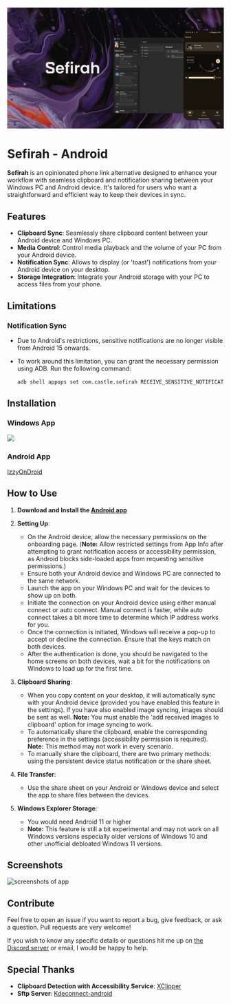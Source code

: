 <p align="center">

  <img alt="Files hero image" src="./fastlane/metadata/android/en-US/images/featureGraphic.png" />

</p>

# Sefirah - Android

**Sefirah** is an opinionated phone link alternative designed to enhance your workflow with seamless clipboard and notification sharing between your Windows PC and Android device. It's tailored for users who want a straightforward and efficient way to keep their devices in sync.

## Features

- **Clipboard Sync**: Seamlessly share clipboard content between your Android device and Windows PC.
- **Media Control**: Control media playback and the volume of your PC from your Android device.
- **Notification Sync**: Allows to display (or 'toast') notifications from your Android device on your desktop.
- **Storage Integration**: Integrate your Android storage with your PC to access files from your phone.

## Limitations

### **Notification Sync**
- Due to Android's restrictions, sensitive notifications are no longer visible from Android 15 onwards.
- To work around this limitation, you can grant the necessary permission using ADB. Run the following command:

  ```sh
  adb shell appops set com.castle.sefirah RECEIVE_SENSITIVE_NOTIFICATIONS allow

## Installation

### Windows App
<p align="left">
  <!-- Store Badge -->
  <a style="text-decoration:none" href="https://apps.microsoft.com/detail/9PJV6D1JPG0H?launch=true&mode=full" target="_blank" rel="noopener noreferrer">
    <picture>
      <source media="(prefers-color-scheme: light)" srcset=".github/./readme-images/StoreBadge-dark.png" width="220" />
      <img src=".github/./readme-images/StoreBadge-light.png" width="220" />
    </picture>
  </a>
</p>

### Android App

[IzzyOnDroid](https://apt.izzysoft.de/fdroid/index/apk/com.castle.sefirah)

## How to Use

1. **Download and Install the [Android app](https://github.com/shrimqy/Sefirah-Android)**

2. **Setting Up**:
   - On the Android device, allow the necessary permissions on the onboarding page. (**Note:** Allow restricted settings from App Info after attempting to grant notification access or accessibility permission, as Android blocks side-loaded apps from requesting sensitive permissions.)
   - Ensure both your Android device and Windows PC are connected to the same network.
   - Launch the app on your Windows PC and wait for the devices to show up on both.
   - Initiate the connection on your Android device using either manual connect or auto connect. Manual connect is faster, while auto connect takes a bit more time to determine which IP address works for you.
   - Once the connection is initiated, Windows will receive a pop-up to accept or decline the connection. Ensure that the keys match on both devices.
   - After the authentication is done, you should be navigated to the home screens on both devices, wait a bit for the notifications on Windows to load up for the first time.
3. **Clipboard Sharing**:
   - When you copy content on your desktop, it will automatically sync with your Android device (provided you have enabled this feature in the settings). If you have also enabled image syncing, images should be sent as well. **Note:** You must enable the 'add received images to clipboard' option for image syncing to work.
   - To automatically share the clipboard, enable the corresponding preference in the settings (accessibility permission is required). **Note:** This method may not work in every scenario.
   - To manually share the clipboard, there are two primary methods: using the persistent device status notification or the share sheet.
4. **File Transfer**:
   - Use the share sheet on your Android or Windows device and select the app to share files between the devices.
5. **Windows Explorer Storage**:
   - You would need Android 11 or higher
   - **Note:** This feature is still a bit experimental and may not work on all Windows versions especially older versions of Windows 10 and other unofficial debloated Windows 11 versions.

## Screenshots

![screenshots of app](./.github/readme-images/Screenshot.png)

## Contribute

Feel free to open an issue if you want to report a bug, give feedback, or ask a question. Pull requests are very welcome!

If you wish to know any specific details or questions hit me up on [the Discord server](https://discord.gg/MuvMqv4MES)
or email, I would be happy to help.

## Special Thanks
- **Clipboard Detection with Accessibility Service**: [XClipper](https://github.com/KaustubhPatange/XClipper)
- **Sftp Server**: [Kdeconnect-android](https://github.com/KDE/kdeconnect-android)
